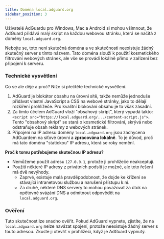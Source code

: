 ```yaml
---
title: Doména local.adguard.org
sidebar_position: 3
---
```


Uživatelé AdGuardu pro Windows, Mac a Android si mohou všimnout, že AdGuard přidává malý skript na každou webovou stránku, která se načítá z domény `local.adguard.org`.

Nebojte se, toto není skutečná doména a ve skutečnosti neexistuje žádný skutečný server s tímto názvem. Tato doména slouží k použití kosmetického filtrování webových stránek, ale vše se provádí lokálně přímo v zařízení bez připojení k serveru.

### Technické vysvětlení

Co se ale děje a proč? Níže si přečtěte technické vysvětlení.

1. AdGuard je blokátor obsahu na úrovni sítě, takže nemůže jednoduše přidávat vlastní JavaScript a CSS na webové stránky, jako to dělají rozšíření prohlížeče. Pro kvalitní blokování obsahu je to však zásadní.
2. Za tímto účelem AdGuard vloží "obsahový skript", který vypadá takto: `<script src="https://local.adguard.org/.../content-script.js">`. Tento "obsahový skript" se stará o kosmetické filtrování, skrývá nebo odstraňuje obsah reklamy z webových stránek.
3. Připojení na IP adresu domény `local.adguard.org` jsou zachycena AdGuardem na síťové úrovni a **zpracována lokálně**. To je důvod, proč má tato doména "statickou" IP adresu, která se roky nemění.

**Proč k tomu potřebujeme skutečnou IP adresu?**

- Nemůžeme použít adresu `127.0.0.1`, protože ji prohlížeče neakceptují.
- Použití některé IP adresy z privátních podsítí je možné, ale toto řešení má dvě nevýhody.
    - Zaprvé, existuje malá pravděpodobnost, že dojde ke křížení se stávající intranetovou službou a narušení přístupu k ní.
    - Za druhé, některé DNS servery to mohou považovat za útok na opětovné svázání DNS a odmítnout odpovědět na `local.adguard.org`.

### Ověření

Tuto skutečnost lze snadno ověřit. Pokud AdGuard vypnete, zjistíte, že na `local.adguard.org` nelze navázat spojení, protože neexistuje žádný server s touto adresou. Zkuste ji otevřít v prohlížeči, když je AdGuard vypnutý.
